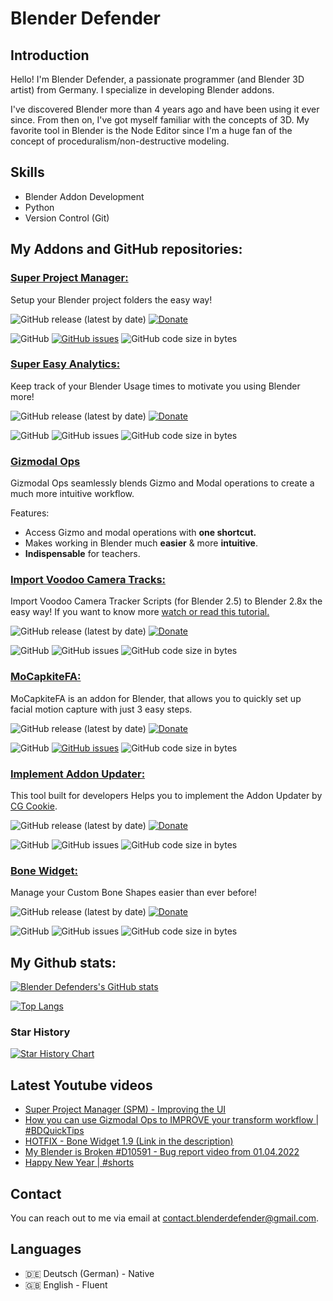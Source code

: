 # Blender Defender

## Introduction

Hello! I'm Blender Defender, a passionate programmer (and Blender 3D artist) from Germany. I specialize in developing Blender addons.

I've discovered Blender more than 4 years ago and have been using it ever since. From then on, I've got myself familiar with the concepts of 3D. My favorite tool in Blender is the Node Editor since I'm a huge fan of the concept of proceduralism/non-destructive modeling.

<!-- My vision is to declare Blender as good as even possible and make Tutorials, that you don't just follow along but after which you know what the settings do and you can change them to your own benefit. -->

<!-- Currently, I produce quick tip videos for you, so that you can pick up very important knowledge quickly. You can [find my Youtube channel here.](https://www.youtube.com/blenderdefender) -->

<!-- ## About me -->

<!-- I am a young Blender Artist from Germany. -->

<!-- ## Where do I see myself in 4 years?

In 4 years, when we're all living a regular life again, I want to have grown and established my YouTube channel and my free Addons. I also hope to have started living my vision with the help of the Blender Community.

From an artistic point of view, I desire to have worked on multiple projects. Private and small GIMP-Projects, as well as medium and bigger Blender-Projects.
From a programmer point of view, I want to have a good knowledge so I can program for [Blender.](https://www.blender.org/)
 -->

## Skills

- Blender Addon Development
- Python
- Version Control (Git)

## My Addons and GitHub repositories:

<!--
### [Super Addon Manager:](https://github.com/BlenderDefender/central_addon_updater)
<!-- Addon Description goes here! -->
<!--
![GitHub release (latest by date)](https://img.shields.io/github/v/release/BlenderDefender/central_addon_updater?label=Version&style=for-the-badge)
[![Donate](https://img.shields.io/endpoint?url=https%3A%2F%2Fraw.githubusercontent.com%2FBlenderDefender%2FBlenderDefender%2Fshields_endpoint%2FSUPERADDONMANAGER.json)](TODO)

![GitHub](https://img.shields.io/github/license/BlenderDefender/central_addon_updater?color=green&style=for-the-badge)
[![GitHub issues](https://img.shields.io/github/issues/BlenderDefender/central_addon_updater?style=for-the-badge)](https://github.com/BlenderDefender/central_addon_updater/issues)
![GitHub code size in bytes](https://img.shields.io/github/languages/code-size/BlenderDefender/central_addon_updater?style=for-the-badge)
-->

### [Super Project Manager:](https://github.com/PidgeonTools/SuperProjectManager)

Setup your Blender project folders the easy way!

![GitHub release (latest by date)](https://img.shields.io/github/v/release/BlenderDefender/blender_project_starter?label=Version&style=for-the-badge)
[![Donate](https://img.shields.io/endpoint?url=https%3A%2F%2Fraw.githubusercontent.com%2FBlenderDefender%2FBlenderDefender%2Fshields_endpoint%2FSUPERPROJECTMANAGER.json)](https://blendermarket.com/products/superprojectmanager)

![GitHub](https://img.shields.io/github/license/BlenderDefender/blender_project_starter?color=green&style=for-the-badge)
[![GitHub issues](https://img.shields.io/github/issues/BlenderDefender/blender_project_starter?style=for-the-badge)](https://github.com/BlenderDefender/blender_pm/issues)
![GitHub code size in bytes](https://img.shields.io/github/languages/code-size/BlenderDefender/blender_project_starter?style=for-the-badge)

### [Super Easy Analytics:](https://github.com/PidgeonTools/SuperEasyAnalytics)

Keep track of your Blender Usage times to motivate you using Blender more!

![GitHub release (latest by date)](https://img.shields.io/github/v/release/PidgeonTools/SuperEasyAnalytics?label=Version&style=for-the-badge)
[![Donate](https://img.shields.io/endpoint?url=https%3A%2F%2Fraw.githubusercontent.com%2FBlenderDefender%2FBlenderDefender%2Fshields_endpoint%2FSUPEREASYANALYTICS.json)](https://blendermarket.com/products/blender-analytics)

![GitHub](https://img.shields.io/github/license/PidgeonTools/SuperEasyAnalytics?color=green&style=for-the-badge)
![GitHub issues](https://img.shields.io/github/issues/PidgeonTools/SuperEasyAnalytics?style=for-the-badge)
![GitHub code size in bytes](https://img.shields.io/github/languages/code-size/PidgeonTools/SuperEasyAnalytics?style=for-the-badge)

### [Gizmodal Ops](https://github.com/BlenderDefender/Gizmodal-Ops)

Gizmodal Ops seamlessly blends Gizmo and Modal operations to create a much more intuitive workflow.

Features:

- Access Gizmo and modal operations with **one shortcut.**
- Makes working in Blender much **easier** & more **intuitive**.
- **Indispensable** for teachers.

<!-- My new addon Gizmodal Ops has just been released. You can get it on [Gumroad](bd-links.netlify.app/gizmodal-ops?s=free), [Blender Market](bd-links.netlify.app/gizmodal-ops?s=bm) and [GitHub.](bd-links.netlify.app/gizmodal-ops?s=gh) -->

### [Import Voodoo Camera Tracks:](https://github.com/BlenderDefender/io_voodoo_tracks)

Import Voodoo Camera Tracker Scripts (for Blender 2.5) to Blender 2.8x the easy way!
If you want to know more [watch or read this tutorial.](https://defenderblender.artstation.com/pages/voodoo-tracker-is-outdated-but-heres-how-you-can-still-use-it-in-blender)

![GitHub release (latest by date)](https://img.shields.io/github/v/release/BlenderDefender/io_voodoo_tracks?label=Version&style=for-the-badge)
[![Donate](https://img.shields.io/endpoint?url=https%3A%2F%2Fraw.githubusercontent.com%2FBlenderDefender%2FBlenderDefender%2Fshields_endpoint%2FIOVOODOOTRACKS.json)](https://blendermarket.com/products/io-voodoo-tracks)

![GitHub](https://img.shields.io/github/license/BlenderDefender/io_voodoo_tracks?color=green&style=for-the-badge)
![GitHub issues](https://img.shields.io/github/issues/BlenderDefender/io_voodoo_tracks?style=for-the-badge)
![GitHub code size in bytes](https://img.shields.io/github/languages/code-size/BlenderDefender/io_voodoo_tracks?style=for-the-badge)

### [MoCapkiteFA:](https://github.com/BlenderDefender/MoCapkiteFA)

MoCapkiteFA is an addon for Blender, that allows you to quickly set up facial motion capture with just 3 easy steps.

![GitHub release (latest by date)](https://img.shields.io/github/v/release/BlenderDefender/MoCapkiteFA?label=Version&style=for-the-badge)
[![Donate](https://img.shields.io/endpoint?url=https%3A%2F%2Fraw.githubusercontent.com%2FBlenderDefender%2FBlenderDefender%2Fshields_endpoint%2FMOCAPKITEFA.json)](https://bd-links.netlify.app/mocapkite-fa)

![GitHub](https://img.shields.io/github/license/BlenderDefender/MoCapkiteFA?color=green&style=for-the-badge)
[![GitHub issues](https://img.shields.io/github/issues/BlenderDefender/MoCapkiteFA?style=for-the-badge)](https://github.com/BlenderDefender/MoCapkiteFA/issues)
![GitHub code size in bytes](https://img.shields.io/github/languages/code-size/BlenderDefender/MoCapkiteFA?style=for-the-badge)

### [Implement Addon Updater:](https://github.com/BlenderDefender/implement_addon_updater)

This tool built for developers Helps you to implement the Addon Updater by [CG Cookie](https://github.com/CGCookie/blender-addon-updater).

![GitHub release (latest by date)](https://img.shields.io/github/v/release/BlenderDefender/implement_addon_updater?label=Version&style=for-the-badge)
[![Donate](https://img.shields.io/endpoint?url=https%3A%2F%2Fraw.githubusercontent.com%2FBlenderDefender%2FBlenderDefender%2Fshields_endpoint%2FIMPLEMENTADDONUPDATER.json)](https://bd-links.netlify.app/implement-addon-updater)

![GitHub](https://img.shields.io/github/license/BlenderDefender/implement_addon_updater?color=green&style=for-the-badge)
![GitHub issues](https://img.shields.io/github/issues/BlenderDefender/implement_addon_updater?style=for-the-badge)
![GitHub code size in bytes](https://img.shields.io/github/languages/code-size/BlenderDefender/implement_addon_updater?style=for-the-badge)

### [Bone Widget:](https://github.com/BlenderDefender/boneWidget)

Manage your Custom Bone Shapes easier than ever before!

![GitHub release (latest by date)](https://img.shields.io/github/v/release/BlenderDefender/boneWidget?label=Version&style=for-the-badge)
[![Donate](https://img.shields.io/endpoint?url=https%3A%2F%2Fraw.githubusercontent.com%2FBlenderDefender%2FBlenderDefender%2Fshields_endpoint%2FBONEWIDGET.json)](https://bd-links.netlify.app/bone-widget)

![GitHub](https://img.shields.io/github/license/BlenderDefender/boneWidget?color=green&style=for-the-badge)
![GitHub issues](https://img.shields.io/github/issues/BlenderDefender/boneWidget?style=for-the-badge)
![GitHub code size in bytes](https://img.shields.io/github/languages/code-size/BlenderDefender/boneWidget?style=for-the-badge)

## My Github stats:

[![Blender Defenders's GitHub stats](https://github-readme-stats.vercel.app/api?username=BlenderDefender&count_private=true&show_icons=true)](https://github.com/PidgeonTools/SuperProjectManager)

[![Top Langs](https://github-readme-stats.vercel.app/api/top-langs/?username=BlenderDefender&layout=compact)](https://github.com/PidgeonTools/SuperEasyAnalytics)

### Star History

[![Star History Chart](https://api.star-history.com/svg?repos=PidgeonTools/SuperProjectManager,PidgeonTools/SuperEasyAnalytics,BlenderDefender/MoCapkiteFA,BlenderDefender/Gizmodal-Ops&type=Date)](https://star-history.com/#PidgeonTools/SuperProjectManager&PidgeonTools/SuperEasyAnalytics&BlenderDefender/MoCapkiteFA&BlenderDefender/Gizmodal-Ops&Date)

## Latest Youtube videos

<!-- YOUTUBE:START -->

- [Super Project Manager &lpar;SPM&rpar; - Improving the UI](https://www.youtube.com/watch?v=SZkz7pnF4V8)
- [How you can use Gizmodal Ops to IMPROVE your transform workflow | #BDQuickTips](https://www.youtube.com/watch?v=7jbyjevN26w)
- [HOTFIX - Bone Widget 1.9 &lpar;Link in the description&rpar;](https://www.youtube.com/watch?v=3jQ7e01Tjzg)
- [My Blender is Broken #D10591 - Bug report video from 01.04.2022](https://www.youtube.com/watch?v=VRONMyeV7p8)
- [Happy New Year | #shorts](https://www.youtube.com/watch?v=UNLxrUbI_a8)
<!-- YOUTUBE:END -->

<!--

### Connect with me:
<a href="https://bd-links.netlify.app/youtube" target="blank"><img align="center" src="https://raw.githubusercontent.com/rahuldkjain/github-profile-readme-generator/master/src/images/icons/Social/youtube.svg" alt="blenderdefender" height="30" width="40" /></a>
<a href="https://bd-links.netlify.app/instagram" target="blank"><img align="center" src="https://raw.githubusercontent.com/rahuldkjain/github-profile-readme-generator/master/src/images/icons/Social/instagram.svg" alt="blender_defender" height="30" width="40" /></a>
<a href="https://bd-links.netlify.app/discord-spm" target="blank"><img align="center" src="https://raw.githubusercontent.com/rahuldkjain/github-profile-readme-generator/master/src/images/icons/Social/discord.svg" alt="asdf" height="30" width="40" /></a>

### Languages and Tools:
<a href="https://www.blender.org/" target="_blank" rel="noreferrer"> <img src="https://download.blender.org/branding/community/blender_community_badge_white.svg" alt="blender" width="40" height="40"/> </a>
<a href="https://www.python.org" target="_blank" rel="noreferrer"> <img src="https://raw.githubusercontent.com/devicons/devicon/master/icons/python/python-original.svg" alt="python" width="40" height="40"/> </a>
<a href="https://git-scm.com/" target="_blank" rel="noreferrer"> <img src="https://www.vectorlogo.zone/logos/git-scm/git-scm-icon.svg" alt="git" width="40" height="40"/> </a>
<p align="left"> <a href="https://www.gnu.org/software/bash/" target="_blank" rel="noreferrer"> <img src="https://www.vectorlogo.zone/logos/gnu_bash/gnu_bash-icon.svg" alt="bash" width="40" height="40"/> </a>
<a href="https://www.figma.com/" target="_blank" rel="noreferrer"> <img src="https://www.vectorlogo.zone/logos/figma/figma-icon.svg" alt="figma" width="40" height="40"/> </a>
<a href="https://developer.mozilla.org/en-US/docs/Web/JavaScript" target="_blank" rel="noreferrer"> <img src="https://raw.githubusercontent.com/devicons/devicon/master/icons/javascript/javascript-original.svg" alt="javascript" width="40" height="40"/> </a>
<a href="https://nextjs.org/" target="_blank" rel="noreferrer"> <img src="https://cdn.worldvectorlogo.com/logos/nextjs-2.svg" alt="nextjs" width="40" height="40"/> </a>
<a href="https://reactjs.org/" target="_blank" rel="noreferrer"> <img src="https://raw.githubusercontent.com/devicons/devicon/master/icons/react/react-original-wordmark.svg" alt="react" width="40" height="40"/> </a>
<a href="https://www.linux.org/" target="_blank" rel="noreferrer"> <img src="https://raw.githubusercontent.com/devicons/devicon/master/icons/linux/linux-original.svg" alt="linux" width="40" height="40"/> </a>
</p>


-->

## Contact

You can reach out to me via email at <contact.blenderdefender@gmail.com>.

## Languages

- :de: Deutsch (German) - Native
- :gb: English - Fluent

<!--
https://readme-typing-svg.demolab.com/demo/

## [Procedural Nodes:](https://github.com/BlenderDefender/ProceduralNodes)
Download the addon to access four cool Procedural Materials with one click:

![GitHub release (latest by date)](https://img.shields.io/github/v/release/BlenderDefender/ProceduralNodes?label=Version&style=for-the-badge)
![Donate](https://img.shields.io/endpoint?url=https%3A%2F%2Fraw.githubusercontent.com%2FBlenderDefender%2FBlenderDefender%2Fshields_endpoint%2FPROCEDURALNODES.json)

![GitHub](https://img.shields.io/github/license/BlenderDefender/ProceduralNodes?color=green&style=for-the-badge)
![GitHub issues](https://img.shields.io/github/issues/BlenderDefender/ProceduralNodes?style=for-the-badge)
![GitHub code size in bytes](https://img.shields.io/github/languages/code-size/BlenderDefender/ProceduralNodes?style=for-the-badge)


**BlenderDefender/BlenderDefender** is a ✨ _special_ ✨ repository because its `README.md` (this file) appears on your GitHub profile.

Here are some ideas to get you started:

- 🔭 I’m currently working on ...
- 🌱 I’m currently learning ...
- 👯 I’m looking to collaborate on ...
- 🤔 I’m looking for help with ...
- 💬 Ask me about ...
- 📫 How to reach me: ...
- 😄 Pronouns: ...
- ⚡ Fun fact: ...

-->
